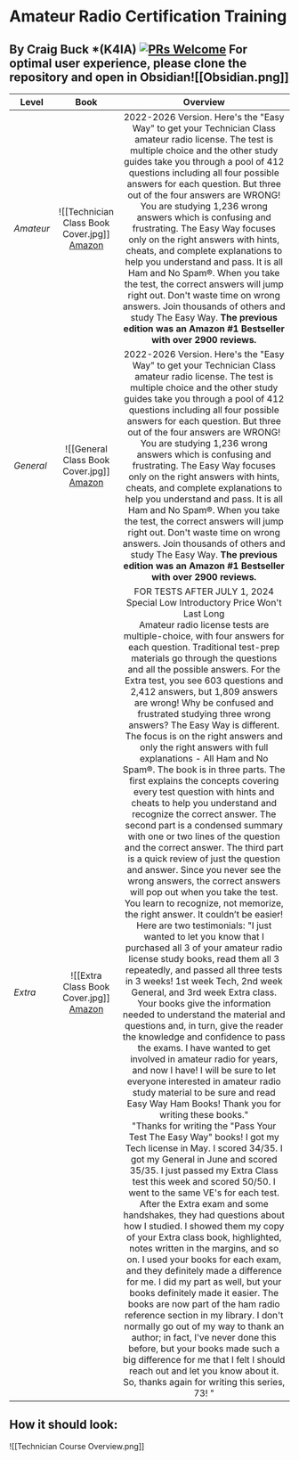 # Amateur Radio Certification Training 
By Craig Buck *(K4IA)
[![PRs Welcome](https://img.shields.io/badge/PRs-welcome-brightgreen.svg?style=flat-square)](http://makeapullrequest.com)
**For optimal user experience, please clone the repository and open in Obsidian**![[Obsidian.png]]
---

| **Level** |                                 **Book**                                 |                                                                                                                                                                                                                                                                                                                                                                                                                                                                                                                                                                                                                                                                                                                                                                                                                                                                                                                                                                                                                                                                                                                                                                                                                                                                                                                                            Overview                                                                                                                                                                                                                                                                                                                                                                                                                                                                                                                                                                                                                                                                                                                                                                                                                                                                                                                                                                                                                                                                                                                                                                                                                                                                                                                                            |
| --------- | :----------------------------------------------------------------------: | :--------------------------------------------------------------------------------------------------------------------------------------------------------------------------------------------------------------------------------------------------------------------------------------------------------------------------------------------------------------------------------------------------------------------------------------------------------------------------------------------------------------------------------------------------------------------------------------------------------------------------------------------------------------------------------------------------------------------------------------------------------------------------------------------------------------------------------------------------------------------------------------------------------------------------------------------------------------------------------------------------------------------------------------------------------------------------------------------------------------------------------------------------------------------------------------------------------------------------------------------------------------------------------------------------------------------------------------------------------------------------------------------------------------------------------------------------------------------------------------------------------------------------------------------------------------------------------------------------------------------------------------------------------------------------------------------------------------------------------------------------------------------------------------------------------------------------------------------------------------------------------------------------------------------------------------------------------------------------------------------------------------------------------------------------------------------------------------------------------------------------------------------------------------------------------------------------------------------------------------------------------------------------------------------------------------------------------------------------------------------------------------------------------------------------------------------------------------------------------------------------------------------------------------------------------------------------------------------------------------------------------------------------------------------------------------------: |
| *Amateur* | ![[Technician Class Book Cover.jpg]]<br>[Amazon](https://a.co/d/fZ1hwNe) |                                                                                                                                                                                                                                                                                                                                                                                                                                                                                                                                                                                                                                                                                                                                                                                                                                                                                                                                                             2022-2026 Version. Here's the "Easy Way" to get your Technician Class amateur radio license. The test is multiple choice and the other study guides take you through a pool of 412 questions including all four possible answers for each question. But three out of the four answers are WRONG! You are studying 1,236 wrong answers which is confusing and frustrating. The Easy Way focuses only on the right answers with hints, cheats, and complete explanations to help you understand and pass. It is all Ham and No Spam®. When you take the test, the correct answers will jump right out. Don't waste time on wrong answers. Join thousands of others and study The Easy Way. **The previous edition was an Amazon #1 Bestseller with over 2900 reviews.**                                                                                                                                                                                                                                                                                                                                                                                                                                                                                                                                                                                                                                                                                                                                                                                                                                                                                                                                                              |
| *General* |  ![[General Class Book Cover.jpg]]<br>[Amazon](https://a.co/d/iheuaYe)   |                                                                                                                                                                                                                                                                                                                                                                                                                                                                                                                                                                                                                                                                                                                                                                                                                                                                                                                                                             2022-2026 Version. Here's the "Easy Way" to get your Technician Class amateur radio license. The test is multiple choice and the other study guides take you through a pool of 412 questions including all four possible answers for each question. But three out of the four answers are WRONG! You are studying 1,236 wrong answers which is confusing and frustrating. The Easy Way focuses only on the right answers with hints, cheats, and complete explanations to help you understand and pass. It is all Ham and No Spam®. When you take the test, the correct answers will jump right out. Don't waste time on wrong answers. Join thousands of others and study The Easy Way. **The previous edition was an Amazon #1 Bestseller with over 2900 reviews.**                                                                                                                                                                                                                                                                                                                                                                                                                                                                                                                                                                                                                                                                                                                                                                                                                                                                                                                                                              |
| *Extra*   |   ![[Extra Class Book Cover.jpg]]<br>[Amazon](https://a.co/d/heQG1wJ)    | FOR TESTS AFTER JULY 1, 2024 Special Low Introductory Price Won't Last Long  <br>Amateur radio license tests are multiple-choice, with four answers for each question. Traditional test-prep materials go through the questions and all the possible answers. For the Extra test, you see 603 questions and 2,412 answers, but 1,809 answers are wrong! Why be confused and frustrated studying three wrong answers? The Easy Way is different. The focus is on the right answers and only the right answers with full explanations - All Ham and No Spam®. The book is in three parts. The first explains the concepts covering every test question with hints and cheats to help you understand and recognize the correct answer. The second part is a condensed summary with one or two lines of the question and the correct answer. The third part is a quick review of just the question and answer. Since you never see the wrong answers, the correct answers will pop out when you take the test. You learn to recognize, not memorize, the right answer. It couldn’t be easier!  <br>Here are two testimonials: "I just wanted to let you know that I purchased all 3 of your amateur radio license study books, read them all 3 repeatedly, and passed all three tests in 3 weeks! 1st week Tech, 2nd week General, and 3rd week Extra class. Your books give the information needed to understand the material and questions and, in turn, give the reader the knowledge and confidence to pass the exams. I have wanted to get involved in amateur radio for years, and now I have! I will be sure to let everyone interested in amateur radio study material to be sure and read Easy Way Ham Books! Thank you for writing these books."  <br>"Thanks for writing the "Pass Your Test The Easy Way" books! I got my Tech license in May. I scored 34/35. I got my General in June and scored 35/35. I just passed my Extra Class test this week and scored 50/50. I went to the same VE's for each test. After the Extra exam and some handshakes, they had questions about how I studied. I showed them my copy of your Extra class book, highlighted, notes written in the margins, and so on. I used your books for each exam, and they definitely made a difference for me. I did my part as well, but your books definitely made it easier. The books are now part of the ham radio reference section in my library. I don't normally go out of my way to thank an author; in fact, I've never done this before, but your books made such a big difference for me that I felt I should reach out and let you know about it. So, thanks again for writing this series, 73! " |

## How it should look:
![[Technician Course Overview.png]]